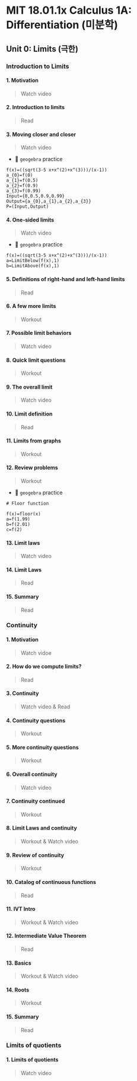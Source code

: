 # MIT 18.01.1x Calculus 1A: Differentiation (미분학)

## Unit 0: Limits (극한)
### Introduction to Limits
#### 1. Motivation
> Watch video
#### 2. Introduction to limits
> Read
#### 3. Moving closer and closer
> Watch video
- 🎯 `geogebra` practice
```
f(x)=((sqrt(3-5 x+x^(2)+x^(3)))/(x-1))
a_{0}=f(0)
a_{1}=f(0.5)
a_{2}=f(0.9)
a_{3}=f(0.99)
Input={0,0.5,0.9,0.99}
Output={a_{0},a_{1},a_{2},a_{3}}
P=(Input,Output)
```
#### 4. One-sided limits
> Watch video
- 🎯 `geogebra` practice
```
f(x)=((sqrt(3-5 x+x^(2)+x^(3)))/(x-1))
a=LimitBelow(f(x),1)
b=LimitAbove(f(x),1)
```
#### 5. Definitions of right-hand and left-hand limits
> Read
#### 6. A few more limits
> Workout
#### 7. Possible limit behaviors
> Watch video
#### 8. Quick limit questions
> Workout
#### 9. The overall limit
> Watch video
#### 10. Limit definition
> Read
#### 11. Limits from graphs
> Workout
#### 12. Review problems
> Workout
- 🎯 `geogebra` practice
```
# Floor function

f(x)=floor(x)
a=f(1.99)
b=f(2.01)
c=f(2)
```
#### 13. Limit laws
> Watch video
#### 14. Limit Laws
> Read
#### 15. Summary
> Read
### Continuity 
#### 1. Motivation
> Watch vidoe
#### 2. How do we compute limits?
> Read
#### 3. Continuity
> Watch video & Read
#### 4. Continuity questions
> Workout
#### 5. More continuity questions
> Workout
#### 6. Overall continuity
> Watch video
#### 7. Continuity continued
> Workout
#### 8. Limit Laws and continuity
> Workout & Watch video
#### 9. Review of continuity
> Workout
#### 10. Catalog of continuous functions
> Read
#### 11. IVT Intro
> Workout & Watch video
#### 12. Intermediate Value Theorem
> Read
#### 13. Basics
> Workout & Watch video
#### 14. Roots
> Workout
#### 15. Summary
> Read
### Limits of quotients
#### 1. Limits of quotients
> Watch video

































